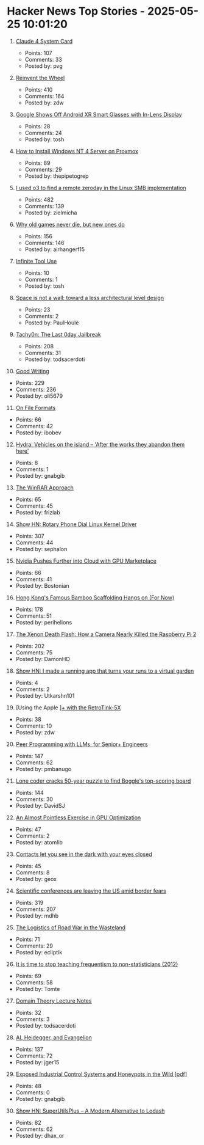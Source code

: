 # Hacker News Top Stories - 2025-05-25 10:01:20

1. [Claude 4 System Card](https://simonwillison.net/2025/May/25/claude-4-system-card/)
   - Points: 107
   - Comments: 33
   - Posted by: pvg

2. [Reinvent the Wheel](https://endler.dev/2025/reinvent-the-wheel/)
   - Points: 410
   - Comments: 164
   - Posted by: zdw

3. [Google Shows Off Android XR Smart Glasses with In-Lens Display](https://www.macrumors.com/2025/05/20/google-android-xr-smart-glasses/)
   - Points: 28
   - Comments: 24
   - Posted by: tosh

4. [How to Install Windows NT 4 Server on Proxmox](https://blog.pipetogrep.org/2025/05/23/how-to-install-windows-nt-4-server-on-proxmox/)
   - Points: 89
   - Comments: 29
   - Posted by: thepipetogrep

5. [I used o3 to find a remote zeroday in the Linux SMB implementation](https://sean.heelan.io/2025/05/22/how-i-used-o3-to-find-cve-2025-37899-a-remote-zeroday-vulnerability-in-the-linux-kernels-smb-implementation/)
   - Points: 482
   - Comments: 139
   - Posted by: zielmicha

6. [Why old games never die, but new ones do](https://pleromanonx86.wordpress.com/2025/05/06/why-old-games-never-die-but-new-ones-do/)
   - Points: 156
   - Comments: 146
   - Posted by: airhangerf15

7. [Infinite Tool Use](https://snimu.github.io/2025/05/23/infinite-tool-use.html)
   - Points: 10
   - Comments: 1
   - Posted by: tosh

8. [Space is not a wall: toward a less architectural level design](https://www.blog.radiator.debacle.us/2025/05/space-is-not-wall-toward-less.html)
   - Points: 23
   - Comments: 2
   - Posted by: PaulHoule

9. [Tachy0n: The Last 0day Jailbreak](https://blog.siguza.net/tachy0n/)
   - Points: 208
   - Comments: 31
   - Posted by: todsacerdoti

10. [Good Writing](https://paulgraham.com/goodwriting.html)
   - Points: 229
   - Comments: 236
   - Posted by: oli5679

11. [On File Formats](https://solhsa.com/oldernews2025.html#ON-FILE-FORMATS)
   - Points: 66
   - Comments: 42
   - Posted by: ibobev

12. [Hydra: Vehicles on the island – 'After the works they abandon them here'](https://en.protothema.gr/2025/05/19/hydra-see-photos-of-vehicles-on-the-island-after-the-works-they-abandon-them-here-say-residents/)
   - Points: 8
   - Comments: 1
   - Posted by: gnabgib

13. [The WinRAR Approach](https://basicappleguy.com/basicappleblog/the-winrar-approach)
   - Points: 65
   - Comments: 45
   - Posted by: frizlab

14. [Show HN: Rotary Phone Dial Linux Kernel Driver](https://gitlab.com/sephalon/rotary_dial_kmod)
   - Points: 307
   - Comments: 44
   - Posted by: sephalon

15. [Nvidia Pushes Further into Cloud with GPU Marketplace](https://www.wsj.com/articles/nvidia-pushes-further-into-cloud-with-gpu-marketplace-4fba6bdd)
   - Points: 66
   - Comments: 41
   - Posted by: Bostonian

16. [Hong Kong's Famous Bamboo Scaffolding Hangs on (For Now)](https://www.nytimes.com/2025/05/24/world/asia/hongkong-bamboo-scaffolding.html)
   - Points: 178
   - Comments: 51
   - Posted by: perihelions

17. [The Xenon Death Flash: How a Camera Nearly Killed the Raspberry Pi 2](https://magnus919.com/2025/05/the-xenon-death-flash-how-a-camera-nearly-killed-the-raspberry-pi-2/)
   - Points: 202
   - Comments: 75
   - Posted by: DamonHD

18. [Show HN: I made a running app that turns your runs to a virtual garden](https://www.runandgrow.com/)
   - Points: 4
   - Comments: 2
   - Posted by: Utkarshn101

19. [Using the Apple ][+ with the RetroTink-5X](https://nicole.express/2025/apple-ii-more-like-apple-5x.html)
   - Points: 38
   - Comments: 10
   - Posted by: zdw

20. [Peer Programming with LLMs, for Senior+ Engineers](https://pmbanugo.me/blog/peer-programming-with-llms)
   - Points: 147
   - Comments: 62
   - Posted by: pmbanugo

21. [Lone coder cracks 50-year puzzle to find Boggle's top-scoring board](https://www.ft.com/content/0ab64ced-1ed1-466d-acd3-78510d10c3a1)
   - Points: 144
   - Comments: 30
   - Posted by: DavidSJ

22. [An Almost Pointless Exercise in GPU Optimization](https://blog.speechmatics.com/pointless-gpu-optimization-exercise)
   - Points: 47
   - Comments: 2
   - Posted by: atomlib

23. [Contacts let you see in the dark with your eyes closed](https://scitechdaily.com/from-sci-fi-to-superpower-these-contacts-let-you-see-in-the-dark-with-your-eyes-closed/)
   - Points: 45
   - Comments: 8
   - Posted by: geox

24. [Scientific conferences are leaving the US amid border fears](https://www.nature.com/articles/d41586-025-01636-5)
   - Points: 319
   - Comments: 207
   - Posted by: mdhb

25. [The Logistics of Road War in the Wasteland](https://acoup.blog/2025/05/23/collections-the-logistics-of-road-war-in-the-wasteland/)
   - Points: 71
   - Comments: 29
   - Posted by: ecliptik

26. [It is time to stop teaching frequentism to non-statisticians (2012)](https://arxiv.org/abs/1201.2590)
   - Points: 69
   - Comments: 58
   - Posted by: Tomte

27. [Domain Theory Lecture Notes](https://liamoc.net/forest/dt-001Y/index.xml)
   - Points: 32
   - Comments: 3
   - Posted by: todsacerdoti

28. [AI, Heidegger, and Evangelion](https://fakepixels.substack.com/p/ai-heidegger-and-evangelion)
   - Points: 137
   - Comments: 72
   - Posted by: jger15

29. [Exposed Industrial Control Systems and Honeypots in the Wild [pdf]](https://gsmaragd.github.io/publications/EuroSP2025-ICS/EuroSP2025-ICS.pdf)
   - Points: 48
   - Comments: 0
   - Posted by: gnabgib

30. [Show HN: SuperUtilsPlus – A Modern Alternative to Lodash](https://github.com/dhaxor/super-utils-plus)
   - Points: 82
   - Comments: 62
   - Posted by: dhax_or

